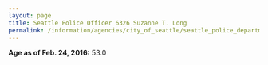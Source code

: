 ```yaml
---
layout: page
title: Seattle Police Officer 6326 Suzanne T. Long
permalink: /information/agencies/city_of_seattle/seattle_police_department/copbook/6326/
---
```


**Age as of Feb. 24, 2016:** 53.0
